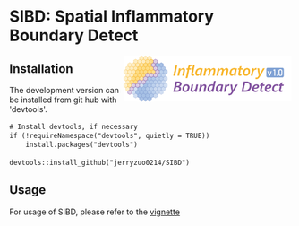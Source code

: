 # SIBD: Spatial Inflammatory Boundary Detect
<img src="https://github.com/jerryzuo0214/SIBD/blob/master/Icon_SIBD.png" width="300" align="right"/>

## Installation

The development version can be installed from git hub with 'devtools'.

```         
# Install devtools, if necessary
if (!requireNamespace("devtools", quietly = TRUE))
    install.packages("devtools")

devtools::install_github("jerryzuo0214/SIBD")
```

## Usage

For usage of SIBD, please refer to the [vignette](doc/my-vignette.pdf)
